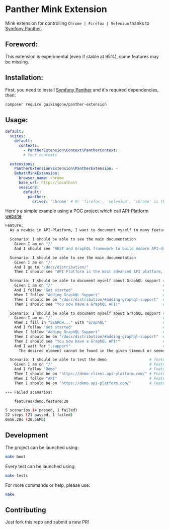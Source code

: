 Panther Mink Extension
======================

Mink extension for controlling `Chrome | Firefox | Selenium` thanks to [Symfony Panther](https://github.com/symfony/panther).

## Foreword:

This extension is experimental (even if stable at 95%), some features may be missing.

## Installation:

First, you need to install [Symfony Panther](https://github.com/symfony/panther) and it's required dependencies, then:

```bash
composer require guikingone/panther-extension
```

## Usage:

```yaml
default:
  suites:
    default:
      contexts:
        - PantherExtension\Context\PantherContext:
        # Your contexts

  extensions:
    PantherExtension\Extension\PantherExtension: ~
    Behat\MinkExtension:
      browser_name: chrome
      base_url: http://localhost
      sessions:
        default:
          panther:
            driver: 'chrome' # Or 'firefox', 'selenium', 'chrome' is the default value
```

Here's a simple example using a POC project which call [API-Platform website](https://api-platform.com/)

```bash
Feature:
  As a newbie in API-Platform, I want to document myself in many features

  Scenario: I should be able to see the main documentation                            # features/demo.feature:4
    Given I am on "/"                                                                 # FeatureContext::visit()
    And I should see "REST and GraphQL framework to build modern API-driven projects" # FeatureContext::assertPageContainsText()

  Scenario: I should be able to see the main documentation                                            # features/demo.feature:8
    Given I am on "/"                                                                                 # FeatureContext::visit()
    And I go to "/docs/distribution/"                                                                 # FeatureContext::visit()
    Then I should see "API Platform is the most advanced API platform, in any framework or language." # FeatureContext::assertPageContainsText()

  Scenario: I should be able to document myself about GraphQL support # features/demo.feature:13
    Given I am on "/"                                                 # FeatureContext::visit()
    And I follow "Get started"                                        # FeatureContext::clickLink()
    When I follow "Adding GraphQL Support"                            # FeatureContext::clickLink()
    Then I should be on "/docs/distribution/#adding-graphql-support"  # FeatureContext::assertPageAddress()
    Then I should see "You now have a GraphQL API!"                   # FeatureContext::assertPageContainsText()

  Scenario: I should be able to document myself about GraphQL support # features/demo.feature:20
    Given I am on "/"                                                 # FeatureContext::visit()
    When I fill in "SEARCH..." with "GraphQL"                         # FeatureContext::fillField()
    And I follow "Get started"                                        # FeatureContext::clickLink()
    When I follow "Adding GraphQL Support"                            # FeatureContext::clickLink()
    Then I should be on "/docs/distribution/#adding-graphql-support"  # FeatureContext::assertPageAddress()
    Then I should see "You now have a GraphQL API!"                   # FeatureContext::assertPageContainsText()
    And I wait for ".support"                                         # PantherExtension\Context\PantherContext::iWaitForElement()
      The desired element cannot be found in the given timeout or seems to appear later than expected. (PantherExtension\Driver\Exception\LogicException)

  Scenario: I should be able to test the demo                   # features/demo.feature:29
    Given I am on "/"                                           # FeatureContext::visit()
    And I follow "Demo"                                         # FeatureContext::clickLink()
    Then I should be on "https://demo-client.api-platform.com/" # FeatureContext::assertPageAddress()
    When I follow "API"                                         # FeatureContext::clickLink()
    Then I should be on "https://demo.api-platform.com/"        # FeatureContext::assertPageAddress()

--- Failed scenarios:

    features/demo.feature:20

5 scenarios (4 passed, 1 failed)
22 steps (21 passed, 1 failed)
0m56.28s (20.56Mb)
```

## Development

The project can be launched using: 

```bash
make boot
```

Every test can be launched using:

```bash
make tests
```

For more commands or help, please use: 

```bash
make
```

## Contributing

Just fork this repo and submit a new PR!
